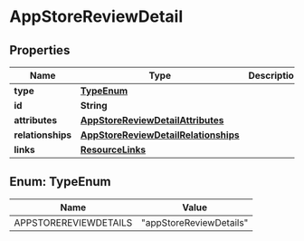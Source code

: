 

# AppStoreReviewDetail


## Properties

| Name | Type | Description | Notes |
|------------ | ------------- | ------------- | -------------|
|**type** | [**TypeEnum**](#TypeEnum) |  |  |
|**id** | **String** |  |  |
|**attributes** | [**AppStoreReviewDetailAttributes**](AppStoreReviewDetailAttributes.md) |  |  [optional] |
|**relationships** | [**AppStoreReviewDetailRelationships**](AppStoreReviewDetailRelationships.md) |  |  [optional] |
|**links** | [**ResourceLinks**](ResourceLinks.md) |  |  [optional] |



## Enum: TypeEnum

| Name | Value |
|---- | -----|
| APPSTOREREVIEWDETAILS | &quot;appStoreReviewDetails&quot; |



